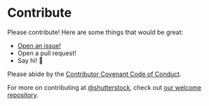 # Contribute

Please contribute! Here are some things that would be great:
- [Open an issue!](https://github.com/shutterstock/perl-devent-client/issues/new)
- Open a pull request!
- Say hi! :wave:

Please abide by the [Contributor Covenant Code of Conduct](CODE_OF_CONDUCT.md).

For more on contributing at [@shutterstock](https://github.com/shutterstock), check out [our welcome repository](https://github.com/shutterstock/welcome).
